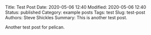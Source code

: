Title: Test Post
Date: 2020-05-06 12:40
Modified: 2020-05-06 12:40
Status: published
Category: example posts
Tags: test
Slug: test-post
Authors: Steve Shickles
Summary: This is another test post.

Another test post for pelican. 

